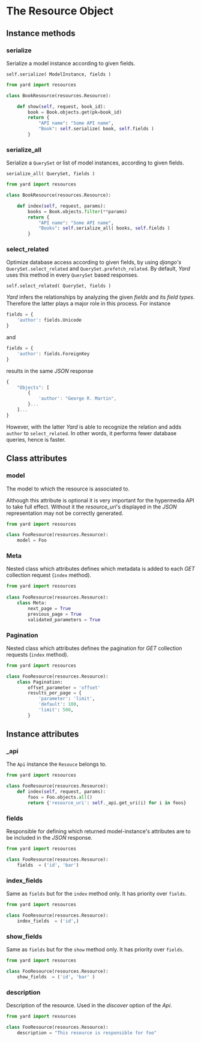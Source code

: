 # The Resource Object


## Instance methods

### serialize

Serialize a model instance according to given fields. 

    self.serialize( ModelInstance, fields )

```python
from yard import resources

class BookResource(resources.Resource):

    def show(self, request, book_id):
        book = Book.objects.get(pk=book_id)
        return {
            "API name": "Some API name",
            "Book": self.serialize( book, self.fields )
        }
```


### serialize_all

Serialize a `QuerySet` or list of model instances, according to given fields. 

    serialize_all( QuerySet, fields )

```python
from yard import resources

class BookResource(resources.Resource):

    def index(self, request, params):
        books = Book.objects.filter(**params)
        return {
            "API name": "Some API name",
            "Books": self.serialize_all( books, self.fields )
        }
```


### select_related

Optimize database access according to given fields, by using *django's* `QuerySet.select_related` and `QuerySet.prefetch_related`. By default, *Yard* uses this method in every `QuerySet` based responses.

    self.select_related( QuerySet, fields )

*Yard* infers the relationships by analyzing the given *fields* and its *field types*. Therefore the latter plays a major role in this process. For instance

```python
fields = {
    'author': fields.Unicode
}
```

and

```python
fields = {
    'author': fields.ForeignKey
}
```

results in the same *JSON* response

```javascript
{
    "Objects": [
        {
            'author': "George R. Martin",
        }...
    ]...
}
```

However, with the latter *Yard* is able to recognize the relation and adds `author` to `select_related`. In other words, it performs fewer database queries, hence is faster.


## Class attributes

### model

The model to which the resource is associated to. 

Although this attribute is optional it is very important for the hypermedia API to take full effect. Without it the *resource_uri*'s displayed in the *JSON* representation may not be correctly generated.

```python  
from yard import resources

class FooResource(resources.Resource):    
    model = Foo
```


### Meta

Nested class which attributes defines which metadata is added to each *GET* collection request (`index` method).

```python
from yard import resources    
    
class FooResource(resources.Resource):
    class Meta:
    	next_page = True
    	previous_page = True
        validated_parameters = True
```


### Pagination

Nested class which attributes defines the pagination for *GET* collection requests (`index` method).

```python  
from yard import resources

class FooResource(resources.Resource):    
    class Pagination:                    
        offset_parameter = 'offset'
        results_per_page = {       
            'parameter': 'limit',       
            'default': 100,
            'limit': 500,        
        }
```


## Instance attributes

### _api

The `Api` instance the `Resouce` belongs to.

```python 
from yard import resources

class FooResource(resources.Resource):
    def index(self, request, params):
    	foos = Foo.objects.all()
    	return {'resource_uri': self._api.get_uri(i) for i in foos}
```


### fields

Responsible for defining which returned model-instance's attributes are to be included in the *JSON* response. 

```python 
from yard import resources

class FooResource(resources.Resource):
    fields  = ('id', 'bar')
```


### index_fields

Same as `fields` but for the `index` method only. It has priority over `fields`. 

```python 
from yard import resources

class FooResource(resources.Resource):
    index_fields  = ('id',)
```


### show_fields

Same as `fields` but for the `show` method only. It has priority over `fields`. 

```python 
from yard import resources

class FooResource(resources.Resource):
    show_fields  = ('id', 'bar' )
```

### description

Description of the resource. Used in the *discover* option of the *Api*.

```python 
from yard import resources

class FooResource(resources.Resource):
    description = "This resource is responsible for foo"
```

